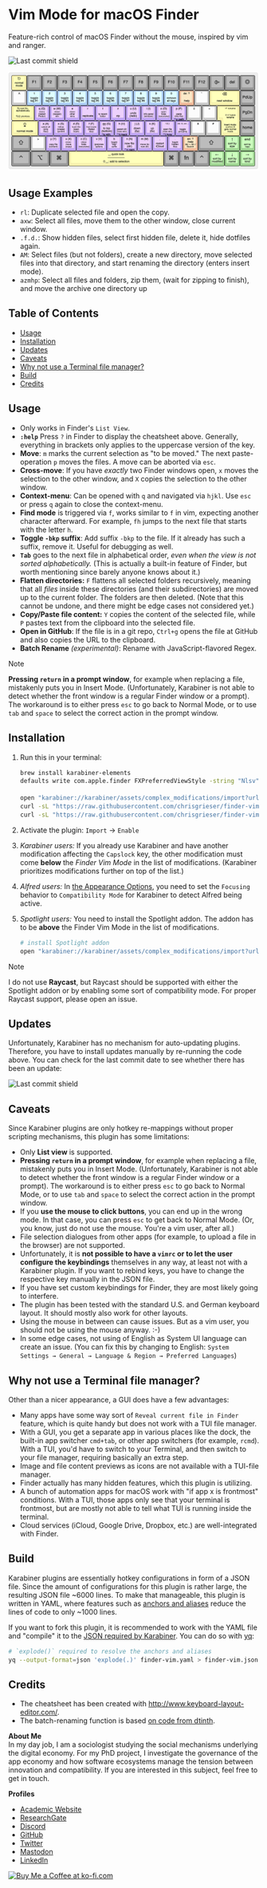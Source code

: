 # Vim Mode for macOS Finder
Feature-rich control of macOS Finder without the mouse, inspired by vim and
ranger.

![Last commit shield](https://img.shields.io/github/last-commit/chrisgrieser/finder-vim-mode?style=plastic)

![Finder Vim Cheatsheet](./extras/cheatsheet.png)

## Usage Examples
- `rl`: Duplicate selected file and open the copy.
- `axw`: Select all files, move them to the other window, close current window.
- `.f.d.`: Show hidden files, select first hidden file, delete it, hide dotfiles
  again.
- `AM`: Select files (but not folders), create a new directory, move selected
  files into that directory, and start renaming the directory (enters insert
  mode).
- `azmhp`: Select all files and folders, zip them, (wait for zipping to finish),
  and move the archive one directory up

## Table of Contents

<!-- toc -->

- [Usage](#usage)
- [Installation](#installation)
- [Updates](#updates)
- [Caveats](#caveats)
- [Why not use a Terminal file manager?](#why-not-use-a-terminal-file-manager)
- [Build](#build)
- [Credits](#credits)

<!-- tocstop -->

## Usage
- Only works in Finder's `List View`.
- __`:help`__ Press `?` in Finder to display the cheatsheet above. Generally,
  everything in brackets only applies to the uppercase version of the key.
- __Move__: `m` marks the current selection as "to be moved." The next
  paste-operation `p` moves the files. A move can be aborted via `esc`.
- __Cross-move__: If you have *exactly* two Finder windows open, `x` moves the
  selection to the other window, and `X` copies the selection to the other
  window.
- __Context-menu__: Can be opened with `q` and navigated via `hjkl`. Use `esc`
  or press `q` again to close the context-menu.
- __Find mode__ is triggered via `f`, works similar to `f` in vim, expecting
  another character afterward. For example, `fh` jumps to the next file that
  starts with the letter `h`.
- __Toggle `-bkp` suffix__: Add suffix `-bkp` to the file. If it already has
  such a suffix, remove it. Useful for debugging as well.
- __`Tab`__ goes to the next file in alphabetical order, *even when the view is
  not sorted alphabetically.* (This is actually a built-in feature of Finder,
  but worth mentioning since barely anyone knows about it.)
- __Flatten directories:__ `F` flattens all selected folders recursively,
  meaning that all *files* inside these directories (and their subdirectories)
  are moved up to the current folder. The folders are then deleted. (Note that
  this cannot be undone, and there might be edge cases not considered yet.)
- __Copy/Paste file content:__ `Y` copies the content of the selected file, while
  `P` pastes text from the clipboard into the selected file.
- __Open in GitHub__: If the file is in a git repo, `Ctrl+g` opens the file at
  GitHub and also copies the URL to the clipboard.
- __Batch Rename__ *(experimental)*: Rename with JavaScript-flavored Regex.

> [!NOTE]
> __Pressing `return` in a prompt window__, for example when replacing a file,
> mistakenly puts you in Insert Mode. (Unfortunately, Karabiner is not able to
> detect whether the front window is a regular Finder window or a prompt). The
> workaround is to either press `esc` to go back to Normal Mode, or to use `tab`
> and `space` to select the correct action in the prompt window.

## Installation
1. Run this in your terminal:

    ```bash
    brew install karabiner-elements                                                       # Install Karabiner (if not already installed)
    defaults write com.apple.finder FXPreferredViewStyle -string "Nlsv" && killall Finder # set default view to "List"
    
    open "karabiner://karabiner/assets/complex_modifications/import?url=https://raw.githubusercontent.com/chrisgrieser/finder-vim-mode/main/finder-vim.json"
    curl -sL "https://raw.githubusercontent.com/chrisgrieser/finder-vim-mode/main/extras/cheatsheet.png" --create-dirs --output "$HOME/.config/karabiner/assets/finder-vim-mode/cheatsheet.png"
    curl -sL "https://raw.githubusercontent.com/chrisgrieser/finder-vim-mode/main/extras/batch-rename.js" --create-dirs --output "$HOME/.config/karabiner/assets/finder-vim-mode/batch-rename.js"
    ```

2. Activate the plugin: `Import` → `Enable`
3. *Karabiner users:* If you already use Karabiner and have another modification
   affecting the `Capslock` key, the other modification must come __below__ the
   *Finder Vim Mode* in the list of modifications. (Karabiner prioritizes
   modifications further on top of the list.) <!-- LTeX: enabled=false -->
4. *Alfred users:* <!-- LTeX: enabled=true -->In [the Appearance
   Options](https://www.alfredapp.com/help/appearance/#options), you need to set
   the `Focusing` behavior to `Compatibility Mode` for Karabiner to detect
   Alfred being active.
5. *Spotlight users:* You need to install the Spotlight addon. The addon has to
   be __above__ the Finder Vim Mode in the list of modifications.

    ```bash
    # install Spotlight addon
    open "karabiner://karabiner/assets/complex_modifications/import?url=https://raw.githubusercontent.com/chrisgrieser/finder-vim-mode/main/addons/finder-vim-spotlight-addon.json"
    ```

<!-- vale Google.FirstPerson = NO -->
> [!NOTE]  
> I do not use __Raycast__, but Raycast should be supported with either the
> Spotlight addon or by enabling some sort of compatibility mode. For proper
> Raycast support, please open an issue.
<!-- vale Google.FirstPerson = YES -->

## Updates
Unfortunately, Karabiner has no mechanism for auto-updating plugins. Therefore,
you have to install updates manually by re-running the code above. You can check
for the last commit date to see whether there has been an update:

![Last commit shield](https://img.shields.io/github/last-commit/chrisgrieser/finder-vim-mode?style=plastic)

## Caveats
Since Karabiner plugins are only hotkey re-mappings without proper scripting
mechanisms, this plugin has some limitations:
- Only __List view__ is supported.
- __Pressing `return` in a prompt window__, for example when replacing a file,
  mistakenly puts you in Insert Mode. (Unfortunately, Karabiner is not able to
  detect whether the front window is a regular Finder window or a prompt). The
  workaround is to either press `esc` to go back to Normal Mode, or to use `tab`
  and `space` to select the correct action in the prompt window.
- If you __use the mouse to click buttons__, you can end up in the wrong mode.
  In that case, you can press `esc` to get back to Normal Mode. (Or, you know,
  just do not use the mouse. You're a vim user, after all.)
- File selection dialogues from other apps (for example, to upload a file in the
  browser) are not supported.
- Unfortunately, it is __not possible to have a `vimrc` or to let the user
  configure the keybindings__ themselves in any way, at least not with a
  Karabiner plugin. If you want to rebind keys, you have to change the
  respective key manually in the JSON file.
- If you have set custom keybindings for Finder, they are most likely going to interfere.
- The plugin has been tested with the standard U.S. and German keyboard layout. It
  should mostly also work for other layouts.
- Using the mouse in between can cause issues. But as a vim user, you should not
  be using the mouse anyway. :-)
- In some edge cases, not using of English as System UI language can create an
  issue. (You can fix this by changing to English: `System Settings → General →
  Language & Region → Preferred Languages`)

## Why not use a Terminal file manager?
Other than a nicer appearance, a GUI does have a few advantages:
- Many apps have some way sort of `Reveal current file in Finder` feature, which
  is quite handy but does not work with a TUI file manager.
- With a GUI, you get a separate app in various places like the dock, the
  built-in app switcher `cmd+tab`, or other app switchers (for example, `rcmd`).
  With a TUI, you'd have to switch to your Terminal, and then switch to your
  file manager, requiring basically an extra step.
- Image and file content previews as icons are not available with a TUI-file manager.
- Finder actually has many hidden features, which this plugin is utilizing.
- A bunch of automation apps for macOS work with "if app x is frontmost"
  conditions. With a TUI, those apps only see that your terminal is frontmost,
  but are mostly not able to tell what TUI is running inside the terminal.
- Cloud services (iCloud, Google Drive, Dropbox, etc.) are well-integrated with Finder.

## Build
Karabiner plugins are essentially hotkey configurations in form of a JSON file.
Since the amount of configurations for this plugin is rather large, the
resulting JSON file ~6000 lines. To make that manageable, this plugin is written
in YAML, where features such as [anchors and
aliases](https://www.linode.com/docs/guides/yaml-anchors-aliases-overrides-extensions/)
reduce the lines of code to only ~1000 lines.

If you want to fork this plugin, it is recommended to work with the YAML file
and "compile" it to the [JSON required by
Karabiner](https://karabiner-elements.pqrs.org/docs/json/complex-modifications-manipulator-definition/).
You can do so with [yq](https://github.com/mikefarah/yq):

```bash
# `explode()` required to resolve the anchors and aliases
yq --output-format=json 'explode(.)' finder-vim.yaml > finder-vim.json
```

## Credits
- The cheatsheet has been created with <http://www.keyboard-layout-editor.com/>.
- The batch-renaming function is based [on code from dtinth](https://gist.github.com/dtinth/93e230152a771dcb1ec5).

<!-- vale Google.FirstPerson = NO -->
__About Me__  
In my day job, I am a sociologist studying the social mechanisms underlying the
digital economy. For my PhD project, I investigate the governance of the app
economy and how software ecosystems manage the tension between innovation and
compatibility. If you are interested in this subject, feel free to get in touch.

__Profiles__  
- [Academic Website](https://chris-grieser.de/)
- [ResearchGate](https://www.researchgate.net/profile/Christopher-Grieser)
- [Discord](https://discordapp.com/users/462774483044794368/)
- [GitHub](https://github.com/chrisgrieser/)
- [Twitter](https://twitter.com/pseudo_meta)
- [Mastodon](https://pkm.social/@pseudometa)
- [LinkedIn](https://www.linkedin.com/in/christopher-grieser-ba693b17a/)

<a href='https://ko-fi.com/Y8Y86SQ91' target='_blank'>
<img
	height='36'
	style='border:0px;height:36px;'
	src='https://cdn.ko-fi.com/cdn/kofi1.png?v=3'
	border='0'
	alt='Buy Me a Coffee at ko-fi.com'
/></a>
